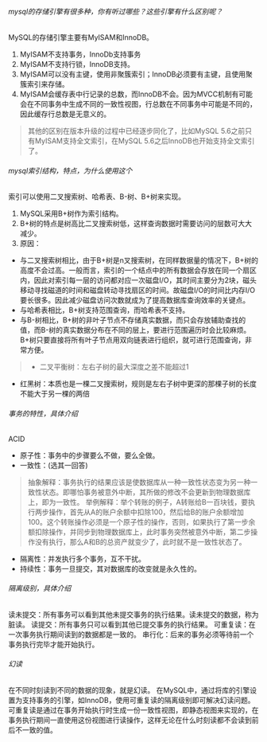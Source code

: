 ###### mysql的存储引擎有很多种，你有听过哪些？这些引擎有什么区别呢？
MySQL的存储引擎主要有MyISAM和InnoDB。
1. MyISAM不支持事务，InnoDb支持事务
2. MyISAM不支持行锁，InnoDB支持。
3. MyISAM可以没有主键，使用非聚簇索引；InnoDB必须要有主键，且使用聚簇索引来存储。
4. MyISAM会缓存表中行记录的总数，而InnoDB不会。因为MVCC机制有可能会在不同事务中生成不同的一致性视图，行总数在不同事务中可能是不同的，因此缓存行总数是无意义的。
>其他的区别在版本升级的过程中已经逐步同化了，比如MySQL 5.6之前只有MyISAM支持全文索引，在MySQL 5.6之后InnoDB也开始支持全文索引了。

###### mysql索引结构，特点，为什么使用这个
索引可以使用二叉搜索树、哈希表、B-树、B+树来实现。
1. MySQL采用B+树作为索引结构。
2. B+树的特点是树高比二叉搜索树低，这样查询数据时需要访问的层数可大大减少。
3. 原因：
* 与二叉搜索树相比，由于B+树是n叉搜索树，在同样数据量的情况下，B+树的高度不会过高。一般而言，索引的一个结点中的所有数据会存放在同一个扇区内，因此对索引每一层的访问都对应一次磁盘I/O，其时间主要分为2块，磁头移动寻找磁道的时间和磁盘转动寻找扇区的时间。故磁盘I/O的时间比内存I/O要长很多。因此减少磁盘访问次数就成为了提高数据库查询效率的关键点。
* 与哈希表相比，B+树支持范围查询，而哈希表不支持。
* 与B-树相比，B+树的非叶子节点不存储真实数据，而只会存放辅助查找的值，而B-树的真实数据分布在不同的层上，要进行范围遍历时会比较麻烦。B+树只要直接将所有叶子节点用双向链表进行组织，就可进行范围查询，非常方便。

>* 二叉平衡树：左右子树的最大深度之差不能超过1
* 红黑树：本质也是一棵二叉搜索树，规则是左右子树中更深的那棵子树的长度不能大于另一棵的两倍

###### 事务的特性，具体介绍
ACID
* 原子性：事务中的步骤要么不做，要么全做。
* 一致性：(选其一回答)
>抽象解释：事务执行的结果应该是使数据库从一种一致性状态变为另一种一致性状态。即哪怕事务被意外中断，其所做的修改不会更新到物理数据库上，即为一致性。
>举例解释：举个转账的例子，A转账给B一百块钱，要执行两步操作，首先从A的账户余额中扣除100，然后给B的账户余额增加100。这个转账操作必须是一个原子性的操作，否则，如果执行了第一步余额扣除操作，并同步到物理数据库上，此时事务突然被意外中断，第二步操作没有执行，那么A和B的总资产就变少了，此时就不是一致性状态了。

* 隔离性：并发执行多个事务，互不干扰。
* 持续性：事务一旦提交，其对数据库的改变就是永久性的。

###### 隔离级别，具体介绍
读未提交：所有事务可以看到其他未提交事务的执行结果。读未提交的数据，称为脏读。
读提交：所有事务只可以看到其他已提交事务的执行结果。
可重复读：在一次事务执行期间读到的数据都是一致的。
串行化：后来的事务必须等待前一个事务执行完毕才能开始执行。

###### 幻读
在不同时刻读到不同的数据的现象，就是幻读。
在MySQL中，通过将库的引擎设置为支持事务的引擎，如InnoDB，使用可重复读的隔离级别即可解决幻读问题。可重复读是通过在事务开始执行时生成一份一致性视图，即静态视图来实现的，在事务执行期间一直使用这份视图进行读操作，这样无论在什么时刻读都不会读到前后不一致的值。

